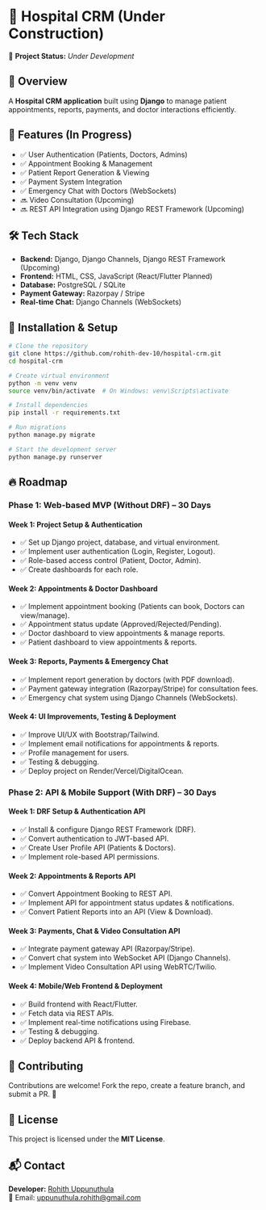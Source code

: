# 🏥 Hospital CRM (Under Construction)

🚧 **Project Status:** _Under Development_

## 📌 Overview
A **Hospital CRM application** built using **Django** to manage patient appointments, reports, payments, and doctor interactions efficiently. 

## 🎯 Features (In Progress)
- ✅ User Authentication (Patients, Doctors, Admins)
- ✅ Appointment Booking & Management
- ✅ Patient Report Generation & Viewing
- ✅ Payment System Integration
- ✅ Emergency Chat with Doctors (WebSockets)
- 🔜 Video Consultation (Upcoming)
- 🔜 REST API Integration using Django REST Framework (Upcoming)

## 🛠️ Tech Stack
- **Backend:** Django, Django Channels, Django REST Framework (Upcoming)
- **Frontend:** HTML, CSS, JavaScript (React/Flutter Planned)
- **Database:** PostgreSQL / SQLite
- **Payment Gateway:** Razorpay / Stripe
- **Real-time Chat:** Django Channels (WebSockets)

## 🚀 Installation & Setup
```bash
# Clone the repository
git clone https://github.com/rohith-dev-10/hospital-crm.git
cd hospital-crm

# Create virtual environment
python -m venv venv
source venv/bin/activate  # On Windows: venv\Scripts\activate

# Install dependencies
pip install -r requirements.txt

# Run migrations
python manage.py migrate

# Start the development server
python manage.py runserver
```

## 🔥 Roadmap
### **Phase 1: Web-based MVP (Without DRF) – 30 Days**
#### **Week 1: Project Setup & Authentication**
- ✅ Set up Django project, database, and virtual environment.
- ✅ Implement user authentication (Login, Register, Logout).
- ✅ Role-based access control (Patient, Doctor, Admin).
- ✅ Create dashboards for each role.

#### **Week 2: Appointments & Doctor Dashboard**
- ✅ Implement appointment booking (Patients can book, Doctors can view/manage).
- ✅ Appointment status update (Approved/Rejected/Pending).
- ✅ Doctor dashboard to view appointments & manage reports.
- ✅ Patient dashboard to view appointments & reports.

#### **Week 3: Reports, Payments & Emergency Chat**
- ✅ Implement report generation by doctors (with PDF download).
- ✅ Payment gateway integration (Razorpay/Stripe) for consultation fees.
- ✅ Emergency chat system using Django Channels (WebSockets).

#### **Week 4: UI Improvements, Testing & Deployment**
- ✅ Improve UI/UX with Bootstrap/Tailwind.
- ✅ Implement email notifications for appointments & reports.
- ✅ Profile management for users.
- ✅ Testing & debugging.
- ✅ Deploy project on Render/Vercel/DigitalOcean.

### **Phase 2: API & Mobile Support (With DRF) – 30 Days**
#### **Week 1: DRF Setup & Authentication API**
- ✅ Install & configure Django REST Framework (DRF).
- ✅ Convert authentication to JWT-based API.
- ✅ Create User Profile API (Patients & Doctors).
- ✅ Implement role-based API permissions.

#### **Week 2: Appointments & Reports API**
- ✅ Convert Appointment Booking to REST API.
- ✅ Implement API for appointment status updates & notifications.
- ✅ Convert Patient Reports into an API (View & Download).

#### **Week 3: Payments, Chat & Video Consultation API**
- ✅ Integrate payment gateway API (Razorpay/Stripe).
- ✅ Convert chat system into WebSocket API (Django Channels).
- ✅ Implement Video Consultation API using WebRTC/Twilio.

#### **Week 4: Mobile/Web Frontend & Deployment**
- ✅ Build frontend with React/Flutter.
- ✅ Fetch data via REST APIs.
- ✅ Implement real-time notifications using Firebase.
- ✅ Testing & debugging.
- ✅ Deploy backend API & frontend.

## 📢 Contributing
Contributions are welcome! Fork the repo, create a feature branch, and submit a PR. 🚀

## 📝 License
This project is licensed under the **MIT License**.

## 📬 Contact
**Developer:** [Rohith Uppunuthula](https://github.com/rohith-dev-10)  
📧 Email: uppunuthula.rohith@gmail.com


